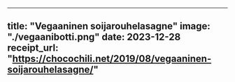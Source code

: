 
---
title: "Vegaaninen soijarouhelasagne"
image: "./vegaanibotti.png"
date: 2023-12-28
receipt_url: "https://chocochili.net/2019/08/vegaaninen-soijarouhelasagne/"
---
